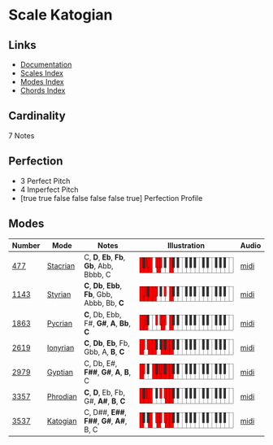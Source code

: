 # Scale Katogian

## Links

- [Documentation](README.md)
- [Scales Index](Scales.md)
- [Modes Index](Modes.md)
- [Chords Index](Chords.md)

## Cardinality

7 Notes

## Perfection

- 3 Perfect Pitch
- 4 Imperfect Pitch
- [true true false false false false true] Perfection Profile

## Modes

| Number | Mode | Notes | Illustration | Audio |
|--------|------|-------|--------------|-------|
| [477](https://ianring.com/musictheory/scales/477) | [Stacrian](ModeStacrian.md) | C, **D**, **Eb**, **Fb**, **Gb**, Abb, Bbbb, C | ![CNaturalStacrian](ModeCNaturalStacrian.png) | [midi](https://github.com/edipermadi/music/blob/main/docs/ModeCNaturalStacrian.mid?raw=true) | 
| [1143](https://ianring.com/musictheory/scales/1143) | [Styrian](ModeStyrian.md) | **C**, **Db**, **Ebb**, **Fb**, Gbb, Abbb, Bb, **C** | ![CNaturalStyrian](ModeCNaturalStyrian.png) | [midi](https://github.com/edipermadi/music/blob/main/docs/ModeCNaturalStyrian.mid?raw=true) | 
| [1863](https://ianring.com/musictheory/scales/1863) | [Pycrian](ModePycrian.md) | **C**, Db, Ebb, F#, **G#**, **A**, **Bb**, **C** | ![CNaturalPycrian](ModeCNaturalPycrian.png) | [midi](https://github.com/edipermadi/music/blob/main/docs/ModeCNaturalPycrian.mid?raw=true) | 
| [2619](https://ianring.com/musictheory/scales/2619) | [Ionyrian](ModeIonyrian.md) | **C**, **Db**, **Eb**, Fb, Gbb, A, **B**, **C** | ![CNaturalIonyrian](ModeCNaturalIonyrian.png) | [midi](https://github.com/edipermadi/music/blob/main/docs/ModeCNaturalIonyrian.mid?raw=true) | 
| [2979](https://ianring.com/musictheory/scales/2979) | [Gyptian](ModeGyptian.md) | C, Db, E#, **F##**, **G#**, **A**, **B**, C | ![CNaturalGyptian](ModeCNaturalGyptian.png) | [midi](https://github.com/edipermadi/music/blob/main/docs/ModeCNaturalGyptian.mid?raw=true) | 
| [3357](https://ianring.com/musictheory/scales/3357) | [Phrodian](ModePhrodian.md) | **C**, **D**, Eb, Fb, G#, **A#**, **B**, **C** | ![CNaturalPhrodian](ModeCNaturalPhrodian.png) | [midi](https://github.com/edipermadi/music/blob/main/docs/ModeCNaturalPhrodian.mid?raw=true) | 
| [3537](https://ianring.com/musictheory/scales/3537) | [Katogian](ModeKatogian.md) | C, D##, **E##**, **F##**, **G#**, **A#**, B, C | ![CNaturalKatogian](ModeCNaturalKatogian.png) | [midi](https://github.com/edipermadi/music/blob/main/docs/ModeCNaturalKatogian.mid?raw=true) | 
